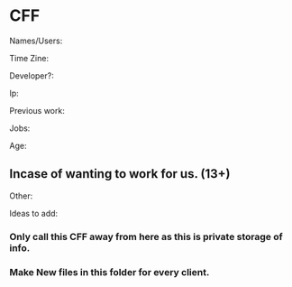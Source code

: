 # CFF

Names/Users:

Time Zine:

Developer?:

Ip:

Previous work:

Jobs:

Age:
## Incase of wanting to work for us. (13+)

Other:

Ideas to add:


### Only call this CFF away from here as this is private storage of info.


### Make New files in this folder for every client.
